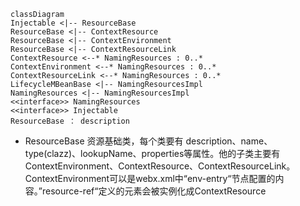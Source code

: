 
```mermaid
classDiagram
Injectable <|-- ResourceBase
ResourceBase <|-- ContextResource
ResourceBase <|-- ContextEnvironment
ResourceBase <|-- ContextResourceLink
ContextResource <--* NamingResources : 0..*
ContextEnvironment <--* NamingResources : 0..*
ContextResourceLink <--* NamingResources : 0..*
LifecycleMBeanBase <|-- NamingResourcesImpl
NamingResources <|-- NamingResourcesImpl
<<interface>> NamingResources
<<interface>> Injectable
ResourceBase ： description

```
+ ResourceBase
  资源基础类，每个类要有 description、name、type(clazz)、lookupName、properties等属性。他的子类主要有ContextEnvironment、ContextResource、ContextResourceLink。
  ContextEnvironment可以是webx.xml中“env-entry“节点配置的内容。”resource-ref“定义的元素会被实例化成ContextResource